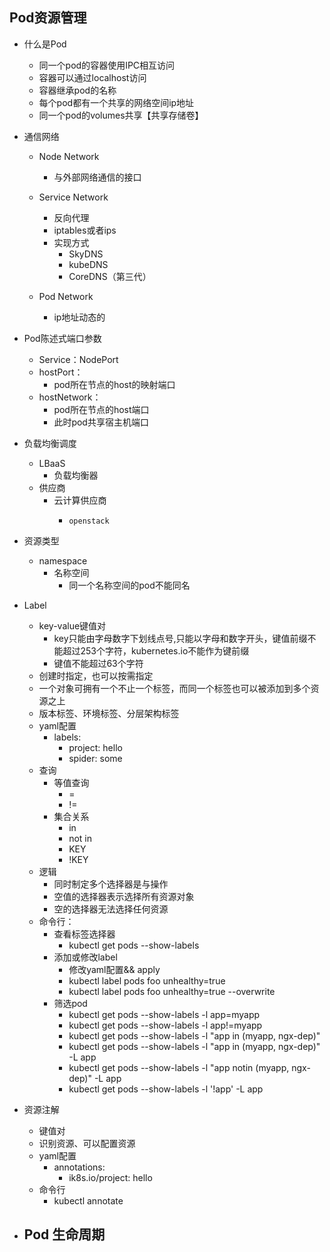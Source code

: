 ## Pod资源管理

- 什么是Pod

  - 同一个pod的容器使用IPC相互访问
  - 容器可以通过localhost访问
  - 容器继承pod的名称
  - 每个pod都有一个共享的网络空间ip地址
  - 同一个pod的volumes共享【共享存储卷】
- 通信网络

  - Node Network

    - 与外部网络通信的接口

  - Service Network

    - 反向代理
    - iptables或者ips
    - 实现方式
      - SkyDNS
      - kubeDNS
      - CoreDNS（第三代）

  - Pod Network

    - ip地址动态的
- Pod陈述式端口参数
  - Service：NodePort
  - hostPort：
    - pod所在节点的host的映射端口
  - hostNetwork：
    - pod所在节点的host端口
    - 此时pod共享宿主机端口
- 负载均衡调度
  - LBaaS
    - 负载均衡器
  - 供应商
    - 云计算供应商
      -     openstack
- 资源类型
  - namespace
    - 名称空间
      - 同一个名称空间的pod不能同名
- Label
  - key-value键值对
    - key只能由字母数字下划线点号,只能以字母和数字开头，键值前缀不能超过253个字符，kubernetes.io不能作为键前缀
    - 键值不能超过63个字符
  - 创建时指定，也可以按需指定
  - 一个对象可拥有一个不止一个标签，而同一个标签也可以被添加到多个资源之上
  - 版本标签、环境标签、分层架构标签
  - yaml配置
    - labels:
      - project: hello
      - spider: some
  - 查询
    - 等值查询
      - =
      - !=
    - 集合关系
      - in
      - not in
      - KEY
      - !KEY
  - 逻辑
    - 同时制定多个选择器是与操作
    - 空值的选择器表示选择所有资源对象
    - 空的选择器无法选择任何资源
  - 命令行：
    - 查看标签选择器
      - kubectl get pods --show-labels
    - 添加或修改label
      - 修改yaml配置&& apply
      - kubectl label pods foo unhealthy=true
      - kubectl label pods foo unhealthy=true  --overwrite
    - 筛选pod
      - kubectl get pods --show-labels -l app=myapp
      - kubectl get pods --show-labels -l app!=myapp
      - kubectl get pods --show-labels -l "app in (myapp, ngx-dep)"
      - kubectl get pods --show-labels -l "app in (myapp, ngx-dep)" -L app
      - kubectl get pods --show-labels -l "app notin (myapp, ngx-dep)" -L app
      - kubectl get pods --show-labels -l '!app' -L app
- 资源注解
  - 键值对
  - 识别资源、可以配置资源
  - yaml配置
    - annotations:
      - ik8s.io/project: hello
  - 命令行
    - kubectl annotate
- Pod 生命周期
  - 
